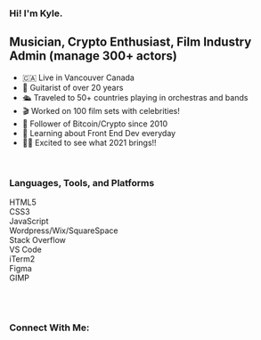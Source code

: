 ### Hi! I'm Kyle.

## Musician, Crypto Enthusiast, Film Industry Admin (manage 300+ actors)
- 🇨🇦 Live in Vancouver Canada
- 🎸 Guitarist of over 20 years
- 🛳 Traveled to 50+ countries playing in orchestras and bands
- 🎬 Worked on 100 film sets with celebrities!
- 👀 Follower of Bitcoin/Crypto since 2010
- 🌱 Learning about Front End Dev everyday
- 👨‍💻 Excited to see what 2021 brings!!

<br />

### Languages, Tools, and Platforms

HTML5<br />
CSS3<br />
JavaScript<br />
Wordpress/Wix/SquareSpace<br />
Stack Overflow<br />
VS Code<br />
iTerm2<br />
Figma<br />
GIMP


<br />
<br />

### Connect With Me:

[youtube]: https://www.youtube.com/c/kylesherrington
[linkedin]: https://www.linkedin.com/in/kylesherrington
[instagram]: https://www.instagram.com/kyle_sherrington/